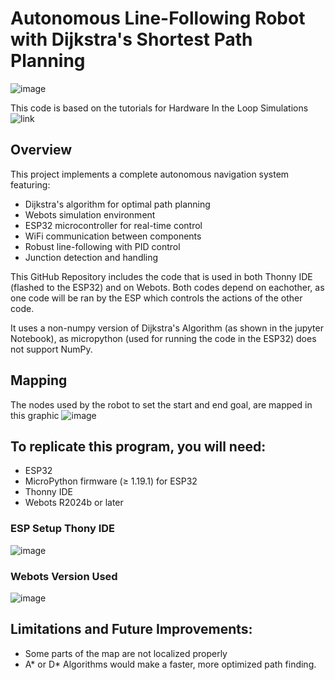 # Autonomous Line-Following Robot with Dijkstra's Shortest Path Planning

![image](https://github.com/user-attachments/assets/22d16e16-aae8-4662-8503-2299405d7497)

This code is based on the tutorials for Hardware In the Loop Simulations ![link](https://felipenmartins.github.io/Robotics-Simulation-Labs/Lab7/) 

## Overview
This project implements a complete autonomous navigation system featuring:
- Dijkstra's algorithm for optimal path planning
- Webots simulation environment
- ESP32 microcontroller for real-time control
- WiFi communication between components
- Robust line-following with PID control
- Junction detection and handling

This GitHub Repository includes the code that is used in both Thonny IDE (flashed to the ESP32) and on Webots. 
Both codes depend on eachother, as one code will be ran by the ESP which controls the actions of the other code. 

It uses a non-numpy version of Dijkstra's Algorithm (as shown in the jupyter Notebook), as micropython (used for running the code in the ESP32) does not support NumPy.

## Mapping
The nodes used by the robot to set the start and end goal, are mapped in this graphic
![image](https://github.com/user-attachments/assets/5fd49e28-e9a7-4522-8e47-a8f4337e9d40)

## To replicate this program, you will need:
  * ESP32
  * MicroPython firmware (≥ 1.19.1) for ESP32
  * Thonny IDE
  * Webots R2024b or later

### ESP Setup Thony IDE

![image](https://github.com/user-attachments/assets/59ec68b6-a462-4416-a4b3-2149837392d4)

### Webots Version Used

![image](https://github.com/user-attachments/assets/1a2ed2b7-3268-4439-bbf9-27dbef28b19a)



## Limitations and Future Improvements:
  * Some parts of the map are not localized properly
  * A* or D* Algorithms would make a faster, more optimized path finding. 
